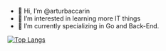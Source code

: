 - 👋 Hi, I’m @arturbaccarin
- 👀 I’m interested in learning more IT things
- 🌱 I’m currently specializing in Go and Back-End.


<!---
arturbaccarin/arturbaccarin is a ✨ special ✨ repository because its `README.md` (this file) appears on your GitHub profile.
You can click the Preview link to take a look at your changes.
--->
[![Top Langs](https://github-readme-stats.vercel.app/api/top-langs/?username=arturbaccarin&layout=compact)](https://github.com/anuraghazra/github-readme-stats)

